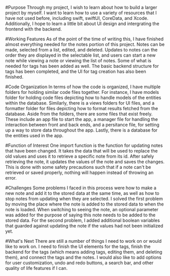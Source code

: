 #Purpose
Through my project, I wish to learn about how to build a larger project by myself. I want to learn how to use a variety of resources that I have not used before, including swift, swiftUI, CoreData, and Xcode. Additionally, I hope to learn a little bit about UI design and intergrating the frontend with the backend.

#Working Features
As of the point of the time of writing this, I have finished almost everything needed for the notes portion of this project. Notes can be made, selected from a list, edited, and deleted. Updates to notes can the order they are displayed in the selectable list, and users can start a new note while viewing a note or viewing the list of notes. Some of what is needed for tags has been added as well. The basic backend structure for tags has been completed, and the UI for tag creation has also been finished.

#Code Organization
In terms of how the code is organized, I have multiple folders for holding similar code files together. For instance, I have models folder for holding code files depicting how to handle models of the entities within the database. Similarly, there is a views folders for UI files, and a formatter folder for files depicting how to format results fetched from the database. Aside from the folders, there are some files that exist freely. These include an app file to start the app, a manager file for handling the interaction between front and back ends, and a persitance file, for setting up a way to store data throughout the app. Lastly, there is a database for the entities used in the app. 

#Function of Interest
One import function is the function for updating notes that have been changed. It takes the data that will be used to replace the old values and uses it to retrieve a specific note from its id. After safely retrieving the note, it updates the values of the note and saves the changes. This is done with some safety precautions such that if a note can't be retrieved or saved properly, nothing will happen instead of throwing an error.

#Challenges
Some problems I faced in this process were how to make a new note and add it to the stored data at the same time, as well as how to stop notes from updating when they are selected. I solved the first problem by moving the place where the note is added to the stored data to when the note is loaded. When switching to seeing the note, an optional parameter was added for the purpose of saying this note needs to be added to the stored data. For the second problem, I added additional boolean variables that guarded against updating the note if the values had not been initialized yet.

#What's Next
There are still a number of things I need to work on or would like to work on. I need to finish the UI elements for the tags, finish the backend for the tags (which means adding tags, editing them, and deleting them), and connect the tags and the notes. I would also like to add options for user customization, undo and redo buttons, a search bar, and other quality of life features if I can.
